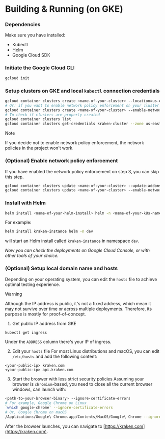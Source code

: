 # Building & Running (on GKE)

### Dependencies
Make sure you have installed:
- Kubectl
- Helm
- Google Cloud SDK

### Initiate the Google Cloud CLI
```bash
gcloud init
```

### Setup clusters on GKE and local `kubectl` connection credentials
```bash
gcloud container clusters create <name-of-your-cluster> --location=us-east1 --num-nodes 1
# Or: if you want to enable network policy enforcement on your cluster
gcloud container clusters create <name-of-your-cluster> --enable-network-policy --location=us-east1 --num-nodes 1
# To check if clusters are properly created
gcloud container clusters list
gcloud container clusters get-credentials kraken-cluster --zone us-east1
```
> [!NOTE]  
> If you decide not to enable network policy enforcement, the network policies in the project won't work. 

### (Optional) Enable network policy enforcement
If you have enabled the network policy enforcement on step 3, you can skip this step. 
```bash
gcloud container clusters update <name-of-your-cluster> --update-addons=NetworkPolicy=ENABLED
gcloud container clusters update <name-of-your-cluster> --enable-network-policy
```

### Install with Helm
```bash
helm install <name-of-your-helm-install> helm -n <name-of-your-k8s-namespace>
```
For example:
```bash
helm install kraken-instance helm -n dev
```
will start an Helm install called `kraken-instance` in namespace `dev`.  

_Now you can check the deployments on Google Cloud Console, or with other tools of your choice._  

### (Optional) Setup local domain name and hosts
Depending on your operating system, you can edit the `hosts` file to achieve optimal testing experience.  

> [!WARNING]  
> Although the IP address is public, it's not a fixed address, which mean it may not survive over time or
> across multiple deployments. Therefore, its purpose is mostly for proof-of-concept. 

1. Get public IP address from GKE
```bash
kubectl get ingress
```
Under the `ADDRESS` column there's your IP of ingress.  

2. Edit your `hosts` file
For most Linux distributions and macOS, you can edit `/etc/hosts` and add the following content:
```
<your-public-ip> kraken.com
<your-public-ip> api.kraken.com
```

3. Start the broswer with less strict security policies
Assuming your browser is `chromium`-based, you need to close all the current browser windows, can launch with:
```bash
<path-to-your-browser-binary> --ignore-certificate-errors
# For example, Google Chrome on Linux
`which google-chrome` --ignore-certificate-errors
# Or, Google Chrome on macOS
/Applications/Google\ Chrome.app/Contents/MacOS/Google\ Chrome --ignore-certificate-errors
```
After the browser launches, you can navigate to [https://kraken.com](https://kraken.com). 
